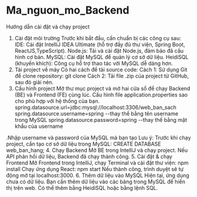 # Ma_nguon_mo_Backend
Hướng dẫn cài đặt và chạy project
1. Cài đặt môi trường
   Trước khi bắt đầu, cần chuẩn bị các công cụ sau:
   IDE: Cài đặt IntelliJ IDEA Ultimate (hỗ trợ đầy đủ thư viện, Spring Boot, ReactJS,TypeScript).
   Node.js: Tải và cài đặt Node.js, đảm bảo đã cấu hình cơ bản.
   MySQL: Cài đặt MySQL để quản lý cơ sở dữ liệu.
   HeidiSQL (khuyến khích): Công cụ hỗ trợ thao tác với MySQL dễ dàng hơn.
2. Tải project về máy
   Có hai cách để tải source code:
   Cách 1: Sử dụng Git để clone repository:
   git clone <link-github>
   Cách 2: Tải file .zip của project từ GitHub, sau đó giải nén.
3. Cấu hình project
   Mở thư mục project và mở hai cửa sổ để chạy Backend (BE) và Frontend (FE) cùng lúc.
   Cấu hình file application.properties sao cho phù hợp với hệ thống của bạn.
   spring.datasource.url=jdbc:mysql://localhost:3306/web_ban_sach
   spring.datasource.username=spring  --thay thế bằng tên username trong MySQL
   spring.datasource.password=spring  --thay thế bằng mật khẩu của username

.Nhập username và password của MySQL mà bạn tạo
Lưu ý:
Trước khi chạy project, cần tạo cơ sở dữ liệu trong MySQL:
CREATE DATABASE web_ban_hang;
4. Chạy Backend
   Mở BE trong IntelliJ và chạy project.
   Nếu API phản hồi dữ liệu, Backend đã chạy thành công.
5. Cài đặt & chạy Frontend
   Mở Frontend trong IntelliJ, chạy Terminal và cài đặt thư viện:
   npm install
   Chạy ứng dụng React:
   npm start
   Nếu thành công, trình duyệt sẽ tự động mở tại localhost:3000.
6. Thêm dữ liệu vào MySQL
   Hiện tại, ứng dụng chưa có dữ liệu. Bạn cần thêm dữ liệu vào các bảng trong MySQL để hiển thị trên web. Có thể thêm bằng HeidiSQL hoặc bằng lệnh SQL.

